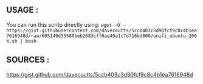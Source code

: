 ## USAGE :
You can run this scritp directly using:
`wget -O - https://gist.githubusercontent.com/davecoutts/5ccb403c3d90fcf9c8c4b1ea7616948d/raw/605149d55580beb2683cff6ae49a1c7d716bd800/unifi_ubuntu_2004.sh | bash`

## SOURCES :
https://gist.github.com/davecoutts/5ccb403c3d90fcf9c8c4b1ea7616948d

